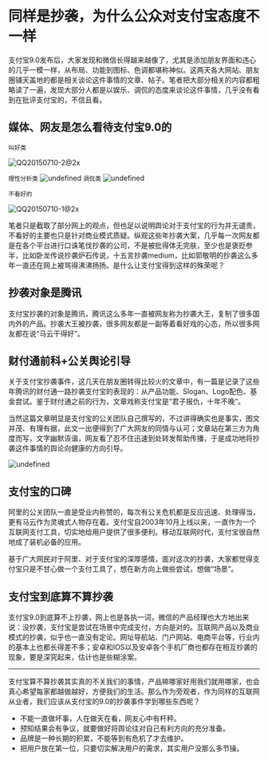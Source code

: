 # 同样是抄袭，为什么公众对支付宝态度不一样
支付宝9.0发布后，大家发现和微信长得越来越像了，尤其是添加朋友界面和违心的几乎一模一样，从布局、功能到图标、色调都堪称神似。这两天各大网站、朋友圈铺天盖地的都是相关谈论这件事情的文章、帖子。笔者把大部分相关的内容都粗略读了一遍，发现大部分人都是以娱乐、调侃的态度来谈论这件事情，几乎没有看到在批评支付宝的，不信且看。

## 媒体、网友是怎么看待支付宝9.0的
`叫好类`

![QQ20150710-2@2x]( http://meitif.qortex.cn/files/uuh3JhyAQY@!main-article)

`理性分析类`
![undefined](http://meitif.qortex.cn/files/HJKh8LyAgy@!main-article)
`调侃类`
![undefined](http://meitif.qortex.cn/files/9u6KTdy2QB@!main-article)

`不看好的`

![QQ20150710-1@2x](http://meitif.qortex.cn/files/HJ41uKy2gl@!main-article)

 
笔者只是截取了部分网上的观点，但也足以说明舆论对于支付宝的行为并无谴责，不看好的主要也只是针对商业模式质疑。纵观这些年抄袭大案，几乎每一次网友都是在各个平台进行口诛笔伐抄袭的公司，不是被批得体无完肤，至少也是褒贬参半，比如卧龙传说抄袭炉石传说，十五言抄袭medium，比如郭敬明的抄袭这么多年一直还在网上被骂得沸沸扬扬。是什么让支付宝得到这样的殊荣呢？

## 抄袭对象是腾讯
支付宝抄袭的对象是腾讯，腾讯这么多年一直被网友称为抄袭大王，复制了很多国内外的产品。抄袭大王被抄袭，很多网友都是一副等着看好戏的心态，所以很多网友都在说“马云干得好”。

## 财付通前科+公关舆论引导
关于支付宝抄袭事件，这几天在朋友圈转得比较火的文章中，有一篇是记录了这些年腾讯的财付通一路抄袭支付宝的表现的：从产品功能、Slogan、Logo配色、基金尝试。鉴于财付通之前的行为，文章戏称支付宝是“君子报仇，十年不晚”。

当然这篇文章明显是支付宝的公关团队自己撰写的，不过讲得确实也是事实，图文并茂、有理有据，此文一出便得到了广大网友的同情与认可；文章站在第三方为角度而写，文字幽默诙谐，网友看了忍不住迅速到处转发帮助传播，于是成功地将抄袭这件事情的舆论向健康的方向引导。


![undefined](http://meitif.qortex.cn/files/HHhXJhB2PB@!main-article)


## 支付宝的口碑
阿里的公关团队一直是受业内称赞的，每次有公关危机都是反应迅速、处理得当，更有马云作为灵魂式人物存在着。支付宝自2003年10月上线以来，一直作为一个互联网支付工具，切实地给用户提供了很多便利。移动互联网时代，支付宝很自然地成了装机必备的应用。

基于广大网民对于阿里、对于支付宝的深厚感情，面对这次的抄袭，大家都觉得支付宝只是不甘心做一个支付工具了，想在新方向上做些尝试，想做“场景”。

## 支付宝到底算不算抄袭
支付宝9.0到底算不上抄袭，网上也是各执一词，微信的产品经理也大方地出来说：没抄袭，支付宝是尝试在场景中完成支付，方向是对的。互联网产品以及商业模式的抄袭，似乎也一直没有定论。网址导航站、门户网站、电商平台等，行业内的基本上也都长得差不多；安卓和IOS以及安卓各个手机厂商也都存在相互抄袭的现象，要是深究起来，估计也是些糊涂案。

***
支付宝算不算抄袭其实真的不关我们的事情，产品嘛哪家好用我们就用哪家，也会真心希望每家都越做越好，方便我们的生活。那么作为旁观者，作为同样的互联网从业者，我们应该从支付宝的9.0的抄袭事件学到哪些东西呢？
- 不能一直做坏事，人在做天在看，网友心中有杆秤。
- 预知结果会有争议，就要做好将舆论往对自己有利方向的充分准备。
- 品牌是一种长期的积累，不能等到有危机了才去维护。
- 把用户放在第一位，只要切实解决用户的需求，其实用户没那么多节操。
